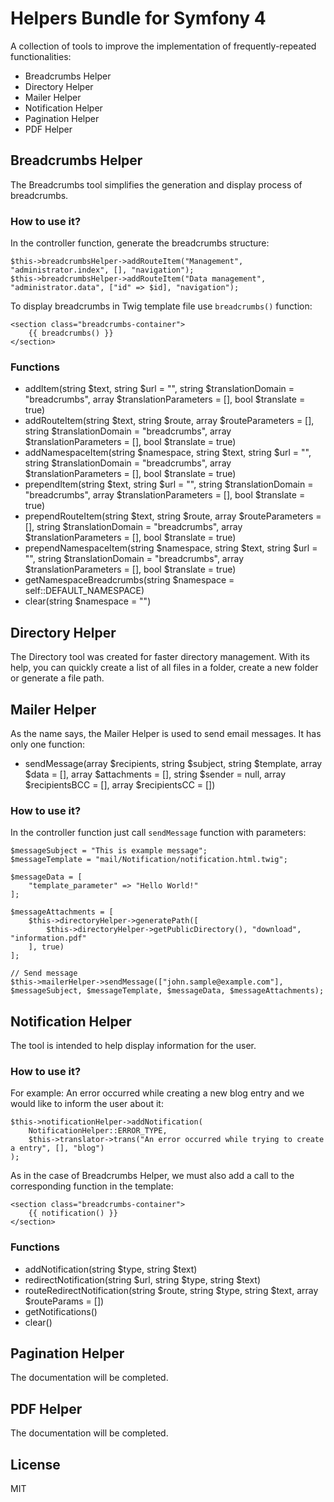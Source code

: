 # Helpers Bundle for Symfony 4

A collection of tools to improve the implementation of frequently-repeated functionalities:

* Breadcrumbs Helper
* Directory Helper
* Mailer Helper
* Notification Helper
* Pagination Helper
* PDF Helper

## Breadcrumbs Helper

The Breadcrumbs tool simplifies the generation and display process of breadcrumbs.

### How to use it?

In the controller function, generate the breadcrumbs structure:

```(php)
$this->breadcrumbsHelper->addRouteItem("Management", "administrator.index", [], "navigation");
$this->breadcrumbsHelper->addRouteItem("Data management", "administrator.data", ["id" => $id], "navigation");
```

To display breadcrumbs in Twig template file use ``breadcrumbs()`` function:

```(html)
<section class="breadcrumbs-container">
    {{ breadcrumbs() }}
</section>
```

### Functions

* addItem(string $text, string $url = "", string $translationDomain = "breadcrumbs", array $translationParameters = [], bool $translate = true)
* addRouteItem(string $text, string $route, array $routeParameters = [], string $translationDomain = "breadcrumbs", array $translationParameters = [], bool $translate = true)
* addNamespaceItem(string $namespace, string $text, string $url = "", string $translationDomain = "breadcrumbs", array $translationParameters = [], bool $translate = true)
* prependItem(string $text, string $url = "", string $translationDomain = "breadcrumbs", array $translationParameters = [], bool $translate = true)
* prependRouteItem(string $text, string $route, array $routeParameters = [], string $translationDomain = "breadcrumbs", array $translationParameters = [], bool $translate = true)
* prependNamespaceItem(string $namespace, string $text, string $url = "", string $translationDomain = "breadcrumbs", array $translationParameters = [], bool $translate = true)
* getNamespaceBreadcrumbs(string $namespace = self::DEFAULT_NAMESPACE)
* clear(string $namespace = "")

## Directory Helper

The Directory tool was created for faster directory management. With its help, you can quickly create a list of all files in a folder, create a new folder or generate a file path.

## Mailer Helper

As the name says, the Mailer Helper is used to send email messages. It has only one function:

* sendMessage(array $recipients, string $subject, string $template, array $data = [], array $attachments = [], string $sender = null, array $recipientsBCC = [], array $recipientsCC = [])

### How to use it?

In the controller function just call ``sendMessage`` function with parameters:

```(php)
$messageSubject = "This is example message";
$messageTemplate = "mail/Notification/notification.html.twig";

$messageData = [
    "template_parameter" => "Hello World!"
];

$messageAttachments = [
    $this->directoryHelper->generatePath([
        $this->directoryHelper->getPublicDirectory(), "download", "information.pdf"
    ], true)
];

// Send message
$this->mailerHelper->sendMessage(["john.sample@example.com"], $messageSubject, $messageTemplate, $messageData, $messageAttachments);
```

## Notification Helper

The tool is intended to help display information for the user.

### How to use it?

For example: An error occurred while creating a new blog entry and we would like to inform the user about it:

```(php)
$this->notificationHelper->addNotification(
    NotificationHelper::ERROR_TYPE,
    $this->translator->trans("An error occurred while trying to create a entry", [], "blog")
);
```

As in the case of Breadcrumbs Helper, we must also add a call to the corresponding function in the template:

```(html)
<section class="breadcrumbs-container">
    {{ notification() }}
</section>
```

### Functions

* addNotification(string $type, string $text)
* redirectNotification(string $url, string $type, string $text)
* routeRedirectNotification(string $route, string $type, string $text, array $routeParams = [])
* getNotifications()
* clear()

## Pagination Helper

The documentation will be completed.

## PDF Helper

The documentation will be completed.

## License

MIT